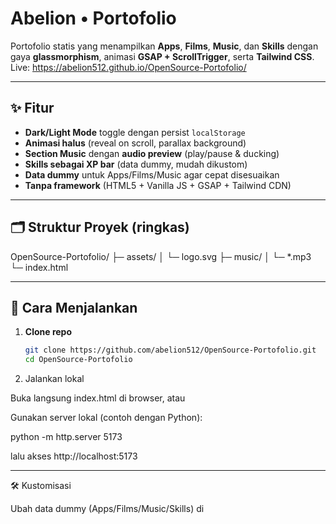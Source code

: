 # Abelion • Portofolio

Portofolio statis yang menampilkan **Apps**, **Films**, **Music**, dan **Skills** dengan gaya **glassmorphism**, animasi **GSAP + ScrollTrigger**, serta **Tailwind CSS**.  
Live: https://abelion512.github.io/OpenSource-Portofolio/

---

## ✨ Fitur
- **Dark/Light Mode** toggle dengan persist `localStorage`
- **Animasi halus** (reveal on scroll, parallax background)
- **Section Music** dengan **audio preview** (play/pause & ducking)
- **Skills sebagai XP bar** (data dummy, mudah dikustom)
- **Data dummy** untuk Apps/Films/Music agar cepat disesuaikan
- **Tanpa framework** (HTML5 + Vanilla JS + GSAP + Tailwind CDN)

---

## 🗂️ Struktur Proyek (ringkas)

OpenSource-Portofolio/ ├─ assets/ │  └─ logo.svg ├─ music/ │  └─ *.mp3 └─ index.html

---

## 🚀 Cara Menjalankan
1. **Clone repo**
   ```bash
   git clone https://github.com/abelion512/OpenSource-Portofolio.git
   cd OpenSource-Portofolio

2. Jalankan lokal

Buka langsung index.html di browser, atau

Gunakan server lokal (contoh dengan Python):

python -m http.server 5173

lalu akses http://localhost:5173





---

🛠️ Kustomisasi

Ubah data dummy (Apps/Films/Music/Skills) di <script> dalam index.html.

Tambahkan atau ganti file audio di folder music/.

Ganti logo di assets/logo.svg.



---

📸 Preview

Tambahkan screenshot (assets/preview.png) agar pengunjung repo bisa langsung lihat tampilan UI.


---

🤝 Kontribusi

1. Fork repo ini


2. Buat branch baru (feat/... atau fix/...)


3. Commit dengan pesan jelas (feat: ..., fix: ..., docs: ...)


4. Buka Pull Request ke branch main




---

📄 Lisensi

MIT — bebas digunakan, diubah, dan disebarkan. Sertakan atribusi bila dipakai ulang.


---

🙌 Kredit

UI/UX: Glassmorphism + Tailwind CSS

Animasi: GSAP + ScrollTrigger

Inspirasi: Proyek portofolio open-source untuk belajar & showcase
